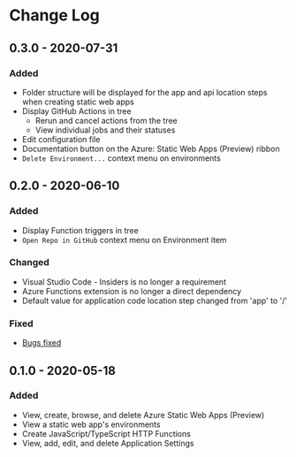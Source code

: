 # Change Log

## 0.3.0 - 2020-07-31

### Added
- Folder structure will be displayed for the app and api location steps when creating static web apps
- Display GitHub Actions in tree
    - Rerun and cancel actions from the tree
    - View individual jobs and their statuses
- Edit configuration file
- Documentation button on the Azure: Static Web Apps (Preview) ribbon
- `Delete Environment...` context menu on environments

## 0.2.0 - 2020-06-10

### Added
- Display Function triggers in tree
- `Open Repo in GitHub` context menu on Environment item

### Changed
- Visual Studio Code - Insiders is no longer a requirement
- Azure Functions extension is no longer a direct dependency
- Default value for application code location step changed from 'app' to '/'

### Fixed
- [Bugs fixed](https://github.com/microsoft/vscode-azurestaticwebapps/milestone/6?closed=1)

## 0.1.0 - 2020-05-18

### Added
- View, create, browse, and delete Azure Static Web Apps (Preview)
- View a static web app's environments
- Create JavaScript/TypeScript HTTP Functions
- View, add, edit, and delete Application Settings
